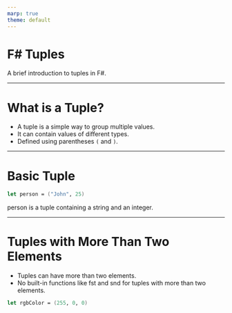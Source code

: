 ```yaml
---
marp: true
theme: default
---
```


# F# Tuples

A brief introduction to tuples in F#.

---

# What is a Tuple?

- A tuple is a simple way to group multiple values.
- It can contain values of different types.
- Defined using parentheses `(` and `)`.

---

# Basic Tuple

```fsharp
let person = ("John", 25)
```

person is a tuple containing a string and an integer.

---

# Tuples with More Than Two Elements

* Tuples can have more than two elements.
* No built-in functions like fst and snd for tuples with more than two elements.


```fsharp
let rgbColor = (255, 0, 0)
```

#
